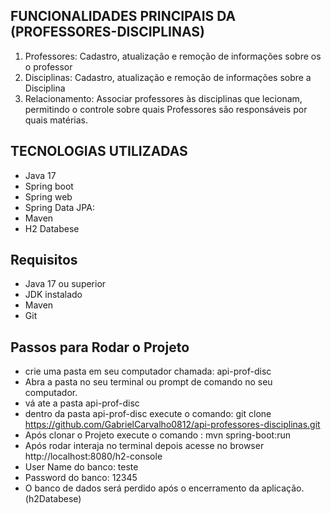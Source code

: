 ## FUNCIONALIDADES PRINCIPAIS DA (PROFESSORES-DISCIPLINAS)

1. Professores: Cadastro, atualização e remoção de informações sobre os o professor
2. Disciplinas: Cadastro, atualização e remoção de informações sobre a Disciplina
3. Relacionamento: Associar professores às disciplinas que lecionam, permitindo o controle sobre quais Professores são responsáveis por quais matérias.

## TECNOLOGIAS UTILIZADAS
- Java 17
- Spring boot
- Spring web
- Spring Data JPA:
- Maven
- H2 Databese


## Requisitos
- Java 17 ou superior
- JDK instalado
- Maven 
- Git


## Passos para Rodar o Projeto
- crie uma pasta em seu computador chamada: api-prof-disc
- Abra a pasta no seu terminal ou prompt de comando no seu computador.
- vá ate a pasta api-prof-disc
- dentro da pasta api-prof-disc execute o comando: git clone https://github.com/GabrielCarvalho0812/api-professores-disciplinas.git
- Após clonar o Projeto execute o comando : mvn spring-boot:run
- Após rodar interaja no terminal depois acesse no browser http://localhost:8080/h2-console
- User Name do banco: teste
- Password do banco: 12345
- O banco de dados será perdido após o encerramento da aplicação.(h2Databese)


  
